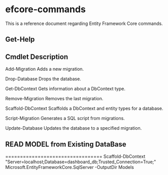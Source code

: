 # efcore-commands
This is a reference document regarding Entity Framework Core commands.


## Get-Help

Cmdlet                      Description
--------------------------------------------------------------------------------
Add-Migration               Adds a new migration.

Drop-Database               Drops the database.

Get-DbContext               Gets information about a DbContext type.

Remove-Migration            Removes the last migration.

Scaffold-DbContext          Scaffolds a DbContext and entity types for a database.

Script-Migration            Generates a SQL script from migrations.

Update-Database             Updates the database to a specified migration.



## READ MODEL from Existing DataBase
=================================
Scaffold-DbContext "Server=localhost;Database=dashboard_db;Trusted_Connection=True;" Microsoft.EntityFrameworkCore.SqlServer -OutputDir Models
